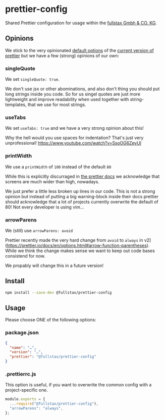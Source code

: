 # prettier-config

Shared Prettier configuration for usage within the [fullstax Gmbh & CO. KG](https://www.fullstax.de).

## Opinions

We stick to the very opinionated [default options](https://prettier.io/docs/en/options.html) of the [current version of prettier](https://www.npmjs.com/package/prettier) but we have a few (strong) opinions of our own:

### singleQuote

We set `singleQuote: true`.

We don't use jsx or other abominations, and also don't thing you should put long strings inside you code. So for us singel quotes are just more lightweight and improve readability when used together with string-templates, that we use for most strings.

### useTabs

We set `useTabs: true` and we have a very strong opinion about this!

Why the hell would you use spaces for indentation? That's just very unprofessional! https://www.youtube.com/watch?v=SsoOG6ZeyUI

### printWidth

We use a `printWidth` of `100` instead of the default `80`

While this is explicitly discurraged in [the prettier docs](https://prettier.io/docs/en/options.html#print-width) we acknowledge that screens are much wider than high, nowadays.

We just prefer a little less broken up lines in our code. This is not a strong opinion but instead of putting a big warning-block inside their docs prettier should acknowledge that a lot of projects currently overwrite the default of 80! Not every developer is using vim...

### arrowParens

We (still) use `arrowParens: avoid`

Prettier recently made the very hard change from `avoid` to `always` in v2](https://prettier.io/docs/en/options.html#arrow-function-parentheses). While we think the change makes sense we want to keep out code bases consistend for now.

We propably will change this in a future version!

## Install

```bash
npm install --save-dev @fullstax/prettier-config
```

## Usage

Please choose ONE of the following options:

### package.json

```json
{
  "name": "…",
  "version": "…",
  "prettier": "@fullstax/prettier-config"
}
```

### .prettierrc.js

This option is useful, if you want to overwrite the common config with a project-specific one.

```js
module.exports = {
  ...require("@fullstax/prettier-config"),
  "arrowParens": "always",
};
```
